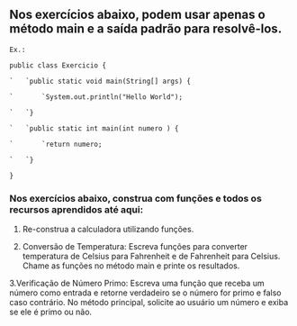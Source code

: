 ## Nos exercícios abaixo, podem usar apenas o método main e a saída padrão para resolvê-los.

```
Ex.:

public class Exercicio {

`	`public static void main(String[] args) {

`		`System.out.println("Hello World");

`	`}

`	`public static int main(int numero ) {

`		`return numero;

`	`}

}
```


### Nos exercícios abaixo, construa com funções e todos os recursos aprendidos até aqui:

1. Re-construa a calculadora utilizando funções.

2. Conversão de Temperatura: Escreva funções para converter temperatura de Celsius para Fahrenheit e de Fahrenheit para Celsius. Chame as funções no método main e printe os resultados.

3.Verificação de Número Primo: Escreva uma função que receba um número como entrada e retorne verdadeiro se o número for primo e falso caso contrário. No método principal, solicite ao usuário um número e exiba se ele é primo ou não.